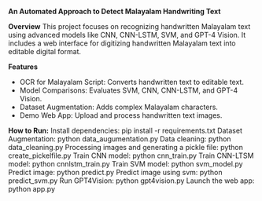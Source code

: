 **An Automated Approach to Detect Malayalam Handwriting Text**

**Overview**
This project focuses on recognizing handwritten Malayalam text using advanced models like CNN, CNN-LSTM, SVM, and GPT-4 Vision. It includes a web interface for digitizing handwritten Malayalam text into editable digital format.

**Features**
- OCR for Malayalam Script: Converts handwritten text to editable text.
- Model Comparisons: Evaluates SVM, CNN, CNN-LSTM, and GPT-4 Vision.
- Dataset Augmentation: Adds complex Malayalam characters.
- Demo Web App: Upload and process handwritten text images.

**How to Run:**
Install dependencies: pip install -r requirements.txt
Dataset Augmentation: python data_augumentation.py
Data cleaning: python data_cleaning.py
Processing images and generating a pickle file: python create_pickelfile.py
Train CNN model: python cnn_train.py
Train CNN-LTSM model: python cnnlstm_train.py
Train SVM model: python svm_model.py
Predict image: python predict.py
Predict image using svm: python predict_svm.py
Run GPT4Vision: python gpt4vision.py
Launch the web app: python app.py






